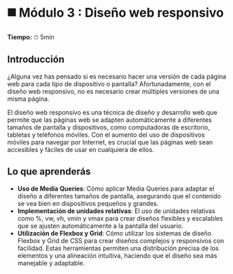 # ◼️ Módulo 3 : Diseño web responsivo

**Tiempo:** ⏱ 5min

## Introducción

¿Alguna vez has pensado si es necesario hacer una versión de cada página web para cada tipo de dispositivo o pantalla? Afortunadamente, con el diseño web responsivo, no es necesario crear múltiples versiones de una misma página.

El diseño web responsivo es una técnica de diseño y desarrollo web que permite que las páginas web se adapten automáticamente a diferentes tamaños de pantalla y dispositivos, como computadoras de escritorio, tabletas y teléfonos móviles. Con el aumento del uso de dispositivos móviles para navegar por Internet, es crucial que las páginas web sean accesibles y fáciles de usar en cualquiera de ellos.

## Lo que aprenderás

- **Uso de Media Queries**: Cómo aplicar Media Queries para adaptar el diseño a diferentes tamaños de pantalla, asegurando que el contenido se vea bien en dispositivos pequeños y grandes.
- **Implementación de unidades relativas**: El uso de unidades relativas como %, vw, vh, vmin y vmax para crear diseños flexibles y escalables que se ajusten automáticamente a la pantalla del usuario.
- **Utilización de Flexbox y Grid**: Cómo utilizar los sistemas de diseño Flexbox y Grid de CSS para crear diseños complejos y responsivos con facilidad. Estas herramientas permiten una distribución precisa de los elementos y una alineación intuitiva, haciendo que el diseño sea más manejable y adaptable.
